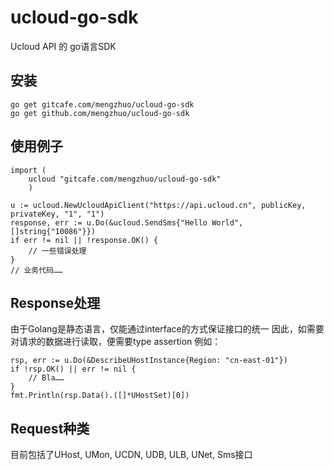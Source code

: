 # ucloud-go-sdk
Ucloud API 的 go语言SDK


## 安装
    go get gitcafe.com/mengzhuo/ucloud-go-sdk
    go get github.com/mengzhuo/ucloud-go-sdk

## 使用例子
    
    import (
        ucloud "gitcafe.com/mengzhuo/ucloud-go-sdk"
        )

    u := ucloud.NewUcloudApiClient("https://api.ucloud.cn", publicKey, privateKey, "1", "1")
    response, err := u.Do(&ucloud.SendSms{"Hello World", []string{"10086"}})
    if err != nil || !response.OK() {
        // 一些错误处理
    }
    // 业务代码……

## Response处理
由于Golang是静态语言，仅能通过interface的方式保证接口的统一
因此，如需要对请求的数据进行读取，便需要type assertion
例如：
    
	rsp, err := u.Do(&DescribeUHostInstance{Region: "cn-east-01"})
	if !rsp.OK() || err != nil {
        // Bla……
	}
	fmt.Println(rsp.Data().([]*UHostSet)[0])

## Request种类
目前包括了UHost, UMon, UCDN, UDB, ULB, UNet, Sms接口
